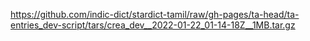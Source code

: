 https://github.com/indic-dict/stardict-tamil/raw/gh-pages/ta-head/ta-entries_dev-script/tars/crea_dev__2022-01-22_01-14-18Z__1MB.tar.gz  
